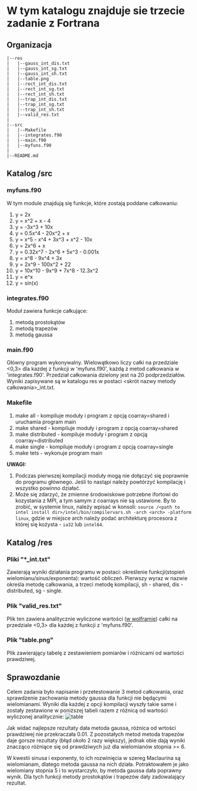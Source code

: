 # **W tym katalogu znajduje sie trzecie zadanie z Fortrana**

**Organizacja**
-----------
```
|--res
|   |--gauss_int_dis.txt
|   |--gauss_int_sg.txt
|   |--gauss_int_sh.txt 
|   |--table.png
|   |--rect_int_dis.txt 
|   |--rect_int_sg.txt 
|   |--rect_int_sh.txt 
|   |--trap_int_dis.txt 
|   |--trap_int_sg.txt
|   |--trap_int_sh.txt
|   |--valid_res.txt
|
|--src
|   |--Makefile
|   |--integrates.f90
|   |--main.f90
|   |--myfuns.f90
|
|--README.md
```
## Katalog /src
### myfuns.f90
W tym module znajdują się funkcje, które zostają poddane całkowaniu:
1.  y = 2x
2.  y = x^2 + x - 4
3.  y = -3x^3 + 10x 
4.  y = 0.5x^4 - 20x^2 + x
5.  y = x^5 - x^4 + 3x^3 + x^2 - 10x
6.  y = 2x^6 + x
7.  y = 0.32x^7 - 2x^6 + 5x^3 - 0.001x
8.  y = x^8 - 9x^4 + 3x
9.  y = 2x^9 - 100x^2 + 22
10. y = 10x^10 - 9x^9 + 7x^8 - 12.3x^2
11. y = e^x
12. y = sin(x)

### integrates.f90
Moduł zawiera funkcje całkujące:
1.  metodą prostokątów
2.  metodą trapezów
3.  metodą gaussa

### main.f90
Główny program wykonywalny. Wielowątkowo liczy całki na przedziale <0,3> dla kazdej z funkcji  w 'myfuns.f90', każdą z metod całkowania w 'integrates.f90'. Przedział
całkowania dzielony jest na 20 podprzedziałów. Wyniki zapisywane są w katalogu res w postaci <skrót nazwy metody całkowania>_int.txt.

### Makefile
1. make all - kompiluje moduły i program z opcją coarray=shared i uruchamia program main
2. make shared - kompiluje moduły i program z opcją coarray=shared
3. make distributed - kompiluje moduły i program z opcją coarray=distributed
4. make single - kompiluje moduły i program z opcją coarray=single
5. make tets - wykonuje program main

**UWAGI:** 
1. Podczas pierwszej kompilacji moduły mogą nie dołączyć się poprawnie do programu głównego. Jeśli to nastąpi należy powtórzyć kompilację i wszystko powinno
   działać.
2. Może się zdarzyć, że zmienne środowiskowe potrzebne ifortowi do kozystania z MPI, a tym samym z coarrays nie są ustawione. By to zrobić, w systemie linux,
   należy wpisać w konsoli: `source /<path to intel install dir>/intel/bin/compilervars.sh -arch <arch> -platform linux`, gdzie w miejsce arch należy podać
   architekturę procesora z której się kożysta - `ia32` lub `intel64`.


## Katalog /res
### Pliki "*_int.txt"
Zawierają wyniki działania programu w postaci: określenie funkcji(stopień wielomianu/sinus/exponenta): wartość obliczeń. Pierwszy wyraz w nazwie określa metodę całkowania,
a trzeci metodę kompilacji, sh - shared, dis - distributed, sg - single.

### Plik "valid_res.txt"
Plik ten zawiera analitycznie wyliczone wartości ([w wolframie](https://www.wolframalpha.com/)) całki na przedziale <0,3> dla każdej z funkcji z 'myfuns.f90'.

### Plik "table.png"
Plik zawierający tabelę z zestawieniem pomiarów i różnicami od wartości prawdziwej.

## Sprawozdanie
Celem zadania było napisanie i przetestowanie 3 metod całkowania, oraz sprawdzenie zachowania metody gaussa dla funkcji nie będącymi wielomianami.
Wyniki dla każdej z opcji kompilacji wyszły takie same i zostały zestawione w poniższej tabeli razem z różnicą od wartości wyliczonej analitycznie:
![table](/uploads/f333fc6af7d97e1491b570bd4427bb74/table.png)


Jak widać najlepsze rezultaty dała metoda gaussa, różnica od wrtości prawdziwej nie przekraczała 0.01. Z pozostałych metod metoda trapezów daje gorsze rezultaty
(błąd około 2 razy większy), jednak obie dają wyniki znacząco różniące się od prawdziwych już dla wielomianów stopnia >= 6.

W kwestii sinusa i exponenty, to ich rozwinięcia w szereg Maclaurina są wielomianam, dlatego metoda gaussa na nich działa. Potraktowałem je jako wielomiany stopnia 5
i to wystarczyło, by metoda gaussa dała poprawny wynik. Dla tych funkcji metody prostokątów i trapezów dały zadowalający rezultat.